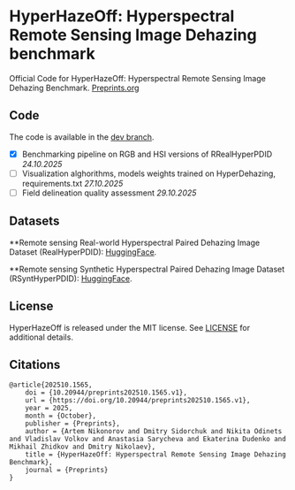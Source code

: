 # HyperHazeOff: Hyperspectral Remote Sensing Image Dehazing benchmark
Official Code for HyperHazeOff: Hyperspectral Remote Sensing Image Dehazing Benchmark. [Preprints.org](https://www.preprints.org/manuscript/202510.1565)

## Code
The code is available in the [dev branch](https://github.com/iitpvisionlab/hyperhazeoff/tree/dev).

- [x] Benchmarking pipeline on RGB and HSI versions of RRealHyperPDID *24.10.2025*
- [ ] Visualization alghorithms, models weights trained on HyperDehazing, requirements.txt *27.10.2025*
- [ ] Field delineation quality assessment *29.10.2025*

## Datasets 

**Remote sensing Real-world Hyperspectral Paired Dehazing Image Dataset (RealHyperPDID): [HuggingFace](https://huggingface.co/datasets/nikos74/RRealHyperPDID).

**Remote sensing Synthetic Hyperspectral Paired Dehazing Image Dataset (RSyntHyperPDID): [HuggingFace](https://huggingface.co/datasets/nikos74/RSyntHyperPDID).

## License
HyperHazeOff is released under the MIT license. See [LICENSE](LICENSE) for additional details.

## Citations


```
@article{202510.1565,
	doi = {10.20944/preprints202510.1565.v1},
	url = {https://doi.org/10.20944/preprints202510.1565.v1},
	year = 2025,
	month = {October},
	publisher = {Preprints},
	author = {Artem Nikonorov and Dmitry Sidorchuk and Nikita Odinets and Vladislav Volkov and Anastasia Sarycheva and Ekaterina Dudenko and Mikhail Zhidkov and Dmitry Nikolaev},
	title = {HyperHazeOff: Hyperspectral Remote Sensing Image Dehazing Benchmark},
	journal = {Preprints}
}
```
